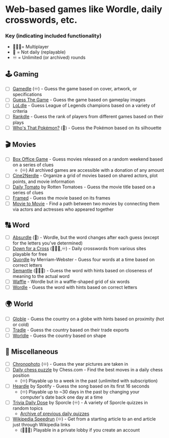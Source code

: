 # Web-based games like Wordle, daily crosswords, etc.

### Key (indicating included functionality)
- 🧑‍🤝‍🧑= Multiplayer
- 🔀 = Not daily (replayable)
- ♾️ = Unlimited (or archived) rounds


## 🕹️ Gaming
- [ ] [Gamedle](https://www.gamedle.wtf) (♾️) - Guess the game based on cover, artwork, or specifications
- [ ] [Guess The Game](https://guessthe.game) - Guess the game based on gameplay images
- [ ] [LoLdle](https://loldle.net) - Guess League of Legends champions based on a variety of criteria
- [ ] [Rankdle](https://rankdle.com) - Guess the rank of players from different games based on their plays
- [ ] [Who's That Pokémon?](https://gearoid.me/pokemon/) (🔀) - Guess the Pokémon based on its silhouette

## 🎬 Movies
- [ ] [Box Office Game](https://boxofficega.me) - Guess movies released on a random weekend based on a series of clues
	- (♾️) All archived games are accessible with a donation of any amount
- [ ] [Cine2Nerdle](https://www.cinenerdle2.app) - Organize a grid of movies based on shared actors, plot points, and movie information
- [ ] [Daily Tomato](https://www.rottentomatoes.com/daily) by Rotten Tomatoes - Guess the movie title based on a series of clues
- [ ] [Framed](https://framed.wtf) - Guess the movie based on its frames
- [ ] [Movie to Movie](https://movietomovie.com) - Find a path between two movies by connecting them via actors and actresses who appeared together

## 🔠 Word
- [ ] [Absurdle](https://qntm.org/files/absurdle/absurdle.html) (🔀) - Wordle, but the word changes after each guess (except for the letters you've determined)
- [ ] [Down for a Cross](https://downforacross.com) (🧑‍🤝‍🧑,♾️) - Daily crosswords from various sites playable for free
- [ ] [Quordle](https://www.merriam-webster.com/games/quordle) by Merriam-Webster - Guess four words at a time based on correct letters
- [ ] [Semantle](https://semantle.com) (🧑‍🤝‍🧑) - Guess the word with hints based on closeness of meaning to the actual word
- [ ] [Waffle](https://wafflegame.net) - Wordle but in a waffle-shaped grid of six words
- [ ] [Wordle](https://www.nytimes.com/games/wordle) - Guess the word with hints based on correct letters

## 🌍 World
- [ ] [Globle](https://globle-game.com) - Guess the country on a globe with hints based on proximity (hot or cold)
- [ ] [Tradle](https://oec.world/en/tradle) - Guess the country based on their trade exports
- [ ] [Worldle](https://worldle.teuteuf.fr) - Guess the country based on shape

## 🥙 Miscellaneous
- [ ] [Chronophoto](https://www.chronophoto.app) (♾️) - Guess the year pictures are taken in
- [ ] [Daily chess puzzle](https://www.chess.com/daily-chess-puzzle) by Chess.com - Find the best moves in a daily chess position
	- (♾️) Playable up to a week in the past (unlimited with subscription)
- [ ] [Heardle](https://www.spotify.com/heardle) by Spotify - Guess the song based on its first 16 seconds
	- (♾️) Playable up to ~30 days in the past by changing your computer's date back one day at a time
- [ ] [Trivia Daily Dose](www.sporcle.com#daily-dose-section) by Sporcle (♾️) - A variety of Sporcle quizzes in random topics
	- [Archive of previous daily quizzes](https://www.sporcle.com/games/tags/dailydose)
- [ ] [Wikipedia Speedrun](https://wikispeedruns.com) (♾️) - Get from a starting article to an end article just through Wikipedia links
	- (🧑‍🤝‍🧑) Playable in a private lobby if you create an account